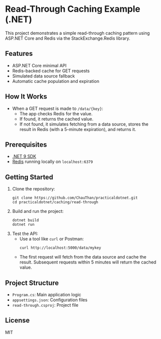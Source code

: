 # Read-Through Caching Example (.NET)

This project demonstrates a simple read-through caching pattern using ASP.NET Core and Redis via the StackExchange.Redis library.

## Features
- ASP.NET Core minimal API
- Redis-backed cache for GET requests
- Simulated data source fallback
- Automatic cache population and expiration

## How It Works
- When a GET request is made to `/data/{key}`:
  - The app checks Redis for the value.
  - If found, it returns the cached value.
  - If not found, it simulates fetching from a data source, stores the result in Redis (with a 5-minute expiration), and returns it.

## Prerequisites
- [.NET 9 SDK](https://dotnet.microsoft.com/download)
- [Redis](https://redis.io/) running locally on `localhost:6379`

## Getting Started
1. Clone the repository:
   ```pwsh
   git clone https://github.com/ChauThan/practicaldotnet.git
   cd practicaldotnet/caching/read-through
   ```
2. Build and run the project:
   ```pwsh
   dotnet build
   dotnet run
   ```
3. Test the API:
   - Use a tool like `curl` or Postman:
     ```pwsh
     curl http://localhost:5000/data/mykey
     ```
   - The first request will fetch from the data source and cache the result. Subsequent requests within 5 minutes will return the cached value.

## Project Structure
- `Program.cs`: Main application logic
- `appsettings.json`: Configuration files
- `read-through.csproj`: Project file

## License
MIT
